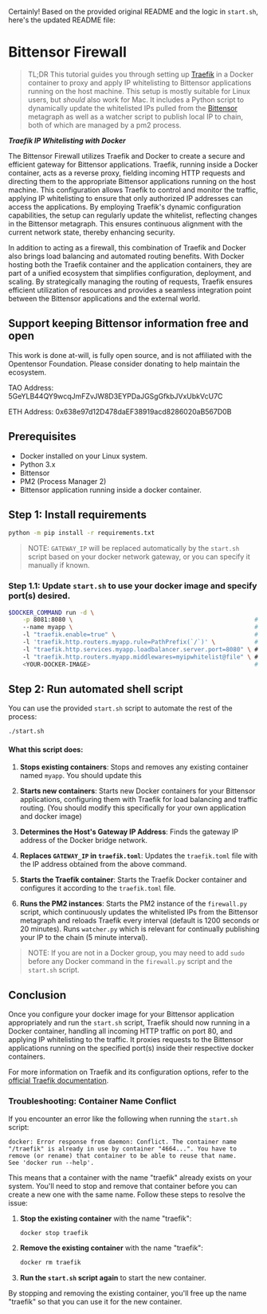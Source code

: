 Certainly! Based on the provided original README and the logic in `start.sh`, here's the updated README file:

# Bittensor Firewall

> TL;DR 
This tutorial guides you through setting up [Traefik](https://traefik.io/) in a Docker container to proxy and apply IP whitelisting to Bittensor applications running on the host machine. This setup is mostly suitable for Linux users, but *should* also work for Mac. It includes a Python script to dynamically update the whitelisted IPs pulled from the [Bittensor](https://github.com/opentensor/bittensor) metagraph as well as a watcher script to publish local IP to chain, both of which are managed by a pm2 process.

***Traefik IP Whitelisting with Docker***

The Bittensor Firewall utilizes Traefik and Docker to create a secure and efficient gateway for Bittensor applications. Traefik, running inside a Docker container, acts as a reverse proxy, fielding incoming HTTP requests and directing them to the appropriate Bittensor applications running on the host machine. This configuration allows Traefik to control and monitor the traffic, applying IP whitelisting to ensure that only authorized IP addresses can access the applications. By employing Traefik's dynamic configuration capabilities, the setup can regularly update the whitelist, reflecting changes in the Bittensor metagraph. This ensures continuous alignment with the current network state, thereby enhancing security.

In addition to acting as a firewall, this combination of Traefik and Docker also brings load balancing and automated routing benefits. With Docker hosting both the Traefik container and the application containers, they are part of a unified ecosystem that simplifies configuration, deployment, and scaling. By strategically managing the routing of requests, Traefik ensures efficient utilization of resources and provides a seamless integration point between the Bittensor applications and the external world. 

## Support keeping Bittensor information free and open
This work is done at-will, is fully open source, and is not affiliated with the Opentensor Foundation. Please consider donating to help maintain the ecosystem.

TAO Address: 5GeYLB44QY9wcqJmFZvJW8D3EYPDaJGSgGfkbJVxUbkVcU7C

ETH Address: 0x638e97d12D478daEF38919acd8286020aB567D0B

## Prerequisites

- Docker installed on your Linux system.
- Python 3.x
- Bittensor
- PM2 (Process Manager 2)
- Bittensor application running inside a docker container.

## Step 1: Install requirements
```bash
python -m pip install -r requirements.txt
```

> NOTE: `GATEWAY_IP` will be replaced automatically by the `start.sh` script based on your docker network gateway, or you can specify it manually if known.

### Step 1.1: Update `start.sh` to use your docker image and specify port(s) desired.
```bash
$DOCKER_COMMAND run -d \
    -p 8081:8080 \                                                   # Only modify the number left of the colon (:), refers to external port
    --name myapp \                                                   # Name of your docker container, irrelevant
    -l "traefik.enable=true" \                                       # Tell docker to use traefik
    -l 'traefik.http.routers.myapp.rule=PathPrefix(`/`)' \           # This refers to all routes that begin with `/`, do not modify
    -l "traefik.http.services.myapp.loadbalancer.server.port=8080" \ # This specifies internal port, do not modify
    -l "traefik.http.routers.myapp.middlewares=myipwhitelist@file" \ # This specifies name for our whitelist middleware
    <YOUR-DOCKER-IMAGE>                                              # This is your docker image name housing your application

```

## Step 2: Run automated shell script

You can use the provided `start.sh` script to automate the rest of the process:

```bash
./start.sh
```

#### What this script does:

1. **Stops existing containers**: Stops and removes any existing container named `myapp`. You should update this 

2. **Starts new containers**: Starts new Docker containers for your Bittensor applications, configuring them with Traefik for load balancing and traffic routing. (You should modify this specifically for your own application and docker image)

3. **Determines the Host's Gateway IP Address**: Finds the gateway IP address of the Docker bridge network.

4. **Replaces `GATEWAY_IP` in `traefik.toml`**: Updates the `traefik.toml` file with the IP address obtained from the above command.

5. **Starts the Traefik container**: Starts the Traefik Docker container and configures it according to the `traefik.toml` file.

6. **Runs the PM2 instances**: Starts the PM2 instance of the `firewall.py` script, which continuously updates the whitelisted IPs from the Bittensor metagraph and reloads Traefik every interval (default is 1200 seconds or 20 minutes). Runs `watcher.py` which is relevant for continually publishing your IP to the chain (5 minute interval).

> NOTE: If you are not in a Docker group, you may need to add `sudo` before any Docker command in the `firewall.py` script and the `start.sh` script.

## Conclusion

Once you configure your docker image for your Bittensor application appropriately and run the `start.sh` script, Traefik should now running in a Docker container, handling all incoming HTTP traffic on port 80, and applying IP whitelisting to the traffic. It proxies requests to the Bittensor applications running on the specified port(s) inside their respective docker containers.

For more information on Traefik and its configuration options, refer to the [official Traefik documentation](https://doc.traefik.io/traefik/).

### Troubleshooting: Container Name Conflict

If you encounter an error like the following when running the `start.sh` script:

```
docker: Error response from daemon: Conflict. The container name "/traefik" is already in use by container "4664...". You have to remove (or rename) that container to be able to reuse that name.
See 'docker run --help'.
```

This means that a container with the name "traefik" already exists on your system. You'll need to stop and remove that container before you can create a new one with the same name. Follow these steps to resolve the issue:

1. **Stop the existing container** with the name "traefik":

   ```bash
   docker stop traefik
   ```

2. **Remove the existing container** with the name "traefik":

   ```bash
   docker rm traefik
   ```

3. **Run the `start.sh` script again** to start the new container.

By stopping and removing the existing container, you'll free up the name "traefik" so that you can use it for the new container.
